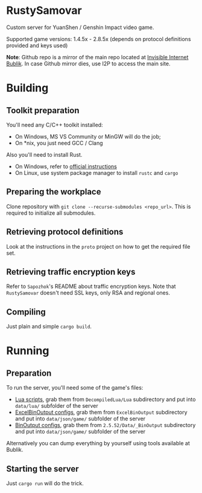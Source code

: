RustySamovar
===============================
Custom server for YuanShen / Genshin Impact video game.

Supported game versions: 1.4.5x - 2.8.5x (depends on protocol definitions provided and keys used)

**Note**: Github repo is a mirror of the main repo located at [Invisible Internet Bublik](http://bublik.i2p). 
In case Github mirror dies, use I2P to access the main site.

# Building

## Toolkit preparation

You'll need any C/C++ toolkit installed:

- On Windows, MS VS Community or MinGW will do the job;
- On *nix, you just need GCC / Clang

Also you'll need to install Rust.

- On Windows, refer to [official instructions](https://www.rust-lang.org/tools/install)
- On Linux, use system package manager to install `rustc` and `cargo`

## Preparing the workplace

Clone repository with `git clone --recurse-submodules <repo_url>`. This is required to initialize all submodules.

## Retrieving protocol definitions

Look at the instructions in the `proto` project on how to get the required file set.

## Retrieving traffic encryption keys

Refer to `Sapozhok`'s README about traffic encryption keys. Note that `RustySamovar` doesn't need SSL keys, only RSA and regional ones.

## Compiling

Just plain and simple `cargo build`.

# Running

## Preparation

To run the server, you'll need some of the game's files:

- [Lua scripts](https://github.com/14eyes/YSLua), grab them from `DecompiledLua/Lua` subdirectory and put into `data/lua/` subfolder of
  the server
- [ExcelBinOutput configs](https://github.com/Dimbreath/GenshinData), grab them from `ExcelBinOutput` subdirectory and put into
  `data/json/game/` subfolder of the server
- [BinOutput configs](https://github.com/radioegor146/gi-bin-output), grab them from `2.5.52/Data/_BinOutput` subdirectory and put into
  `data/json/game/` subfolder of the server

Alternatively you can dump everything by yourself using tools available at Bublik.

## Starting the server

Just `cargo run` will do the trick.
